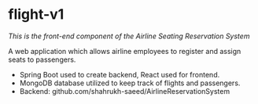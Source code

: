 # flight-v1

*This is the front-end component of the Airline Seating Reservation System*

A web application which allows airline employees to register and assign seats to passengers.

- Spring Boot used to create backend, React used for frontend.
- MongoDB database utilized to keep track of flights and passengers.
- Backend: github.com/shahrukh-saeed/AirlineReservationSystem